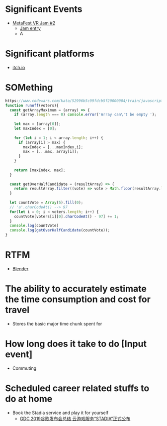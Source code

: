 # Significant Events
- [MetaFest VR Jam #2](https://itch.io/jam/metafest-vr-jam-2)
  - [Jam entry](https://itch.io/jam/metafest-vr-jam-2)
  - A
# Significant platforms
- [itch.io](https://itch.io/)

# SOMething
```javascript
https://www.codewars.com/kata/52996b5c99fdcb5f20000004/train/javascript
function runoff(voters){
  const getArrayMaximum = (array) => {
    if (array.length === 0) console.error('Array can\'t be empty ');
    
    let max = [array[0]];
    let maxIndex = [0];
    
    for (let i = 1; i < array.length; i++) {
      if (array[i] > max) {
        maxIndex = [...maxIndex,i];
        max = [...max, array[i]];
      }
    }
    
    return [maxIndex, max];
  }
  
  const getOverHalfCandidate = (resultArray) => {
    return resultArray.filter((vote) => vote > Math.floor(resultArray.length / 2))
  }
  
  let countVote = Array(5).fill(0);
  // 'a'.charCodeAt() --> 97
  for(let i = 0; i < voters.length; i++) {
    countVote[voters[i][0].charCodeAt() - 97] += 1;
  }
  console.log(countVote)
  console.log(getOverHalfCandidate(countVote));
}
```

# RTFM
- [Blender](https://www.blender.org/get-involved/)

# The ability to accurately estimate the time consumption and cost for travel
- Stores the basic major time chunk spent for

# How long does it take to do \[Input event\]
- Commuting


# Scheduled career related stuffs to do at home
- Book the Stadia service and play it for yourself
  - [GDC 2019谷歌发布会总结 云游戏服务“STADIA”正式公布](http://www.a9vg.com/news/201903/1934124515.html)

